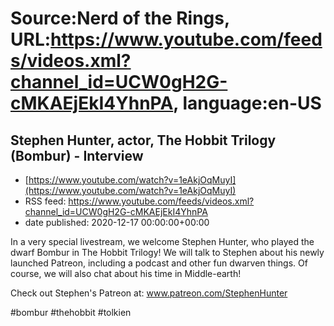 # Source:Nerd of the Rings, URL:https://www.youtube.com/feeds/videos.xml?channel_id=UCW0gH2G-cMKAEjEkI4YhnPA, language:en-US

## Stephen Hunter, actor, The Hobbit Trilogy (Bombur) - Interview
 - [https://www.youtube.com/watch?v=1eAkjOqMuyI](https://www.youtube.com/watch?v=1eAkjOqMuyI)
 - RSS feed: https://www.youtube.com/feeds/videos.xml?channel_id=UCW0gH2G-cMKAEjEkI4YhnPA
 - date published: 2020-12-17 00:00:00+00:00

In a very special livestream, we welcome Stephen Hunter, who played the dwarf Bombur in The Hobbit Trilogy!  We will talk to Stephen about his newly launched Patreon, including a podcast and other fun dwarven things.  Of course, we will also chat about his time in Middle-earth!

Check out Stephen's Patreon at: www.patreon.com/StephenHunter

#bombur #thehobbit #tolkien

